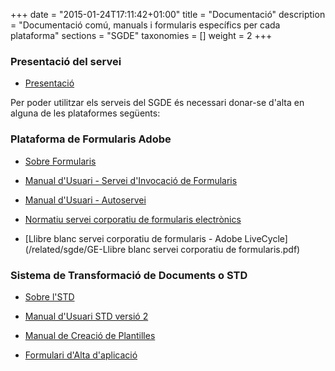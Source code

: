 +++
date        = "2015-01-24T17:11:42+01:00"
title       = "Documentació"
description = "Documentació comú, manuals i formularis específics per cada plataforma"
sections    = "SGDE"
taxonomies  = []
weight 		= 2
+++

### Presentació del servei

- [Presentació](/related/sgde/Presentació-SGDE-v1.1.pdf)

Per poder utilitzar els serveis del SGDE és necessari donar-se d'alta en alguna de les plataformes següents:

###  Plataforma de Formularis Adobe

- [Sobre Formularis](/sgde-related/intro-formularis)

- [Manual d'Usuari - Servei d'Invocació de Formularis](/related/sgde/Manual-Usuari-Serveis-Invocació.pdf)
- [Manual d'Usuari - Autoservei](/related/sgde/Manual-Usuari-Servei-Corporatiu-de-Formularis-Electrònics-v9.pdf)

- [Normatiu servei corporatiu de formularis electrònics](/related/sgde/SC-NOR15-01-Norma-servei-corporatiu-de-formularis-electrònics.pdf)
- [Llibre blanc servei corporatiu de formularis - Adobe LiveCycle](/related/sgde/GE-Llibre blanc servei corporatiu de formularis.pdf)

###  Sistema de Transformació de Documents o STD

- [Sobre l'STD](/sgde-related/intro-std)

- [Manual d'Usuari STD versió 2](/related/sgde/CSCanigo.MU.P00.E01_manual_usuari_STD2_1.1.pdf)
- [Manual de Creació de Plantilles](/related/sgde/CSCanigo.MU.P00.E01_Manual_creacio_plantilles_STD.pdf)

- [Formulari d'Alta d'aplicació](/related/sgde/CSCanigo.PA.P00.STD_ALTA_ambit-aplicacio.xlsx)
